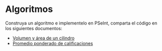 # Algoritmos 
Construya un algoritmo e implementelo en PSeInt, comparta el código en los siguientes documentos:
* [Volumen y área de un cilindro]()
* [Promedio ponderado de calificaciones]()
